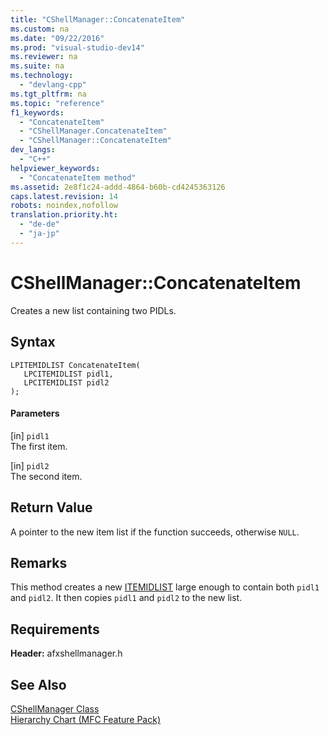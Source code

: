 ```yaml
---
title: "CShellManager::ConcatenateItem"
ms.custom: na
ms.date: "09/22/2016"
ms.prod: "visual-studio-dev14"
ms.reviewer: na
ms.suite: na
ms.technology: 
  - "devlang-cpp"
ms.tgt_pltfrm: na
ms.topic: "reference"
f1_keywords: 
  - "ConcatenateItem"
  - "CShellManager.ConcatenateItem"
  - "CShellManager::ConcatenateItem"
dev_langs: 
  - "C++"
helpviewer_keywords: 
  - "ConcatenateItem method"
ms.assetid: 2e8f1c24-addd-4864-b60b-cd4245363126
caps.latest.revision: 14
robots: noindex,nofollow
translation.priority.ht: 
  - "de-de"
  - "ja-jp"
---
```

# CShellManager::ConcatenateItem
Creates a new list containing two PIDLs.  
  
## Syntax  
  
```  
LPITEMIDLIST ConcatenateItem(  
   LPCITEMIDLIST pidl1,  
   LPCITEMIDLIST pidl2   
);  
```  
  
#### Parameters  
 [in] `pidl1`  
 The first item.  
  
 [in] `pidl2`  
 The second item.  
  
## Return Value  
 A pointer to the new item list if the function succeeds, otherwise `NULL`.  
  
## Remarks  
 This method creates a new [ITEMIDLIST](http://msdn.microsoft.com/library/windows/desktop/bb773321) large enough to contain both `pidl1` and `pidl2`. It then copies `pidl1` and `pidl2` to the new list.  
  
## Requirements  
 **Header:** afxshellmanager.h  
  
## See Also  
 [CShellManager Class](../vs140/cshellmanager-class.md)   
 [Hierarchy Chart (MFC Feature Pack)](../vs140/hierarchy-chart.md)